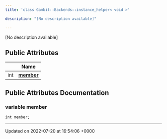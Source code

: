 ```yaml
---
title: 'class Gambit::Backends::instance_helper< void >'

description: "[No description available]"

---
```









[No description available]

## Public Attributes

|                | Name           |
| -------------- | -------------- |
| int | **[member](/documentation/code/classes/classgambit_1_1backends_1_1instance__helper_3_01void_01_4/#variable-member)**  |

## Public Attributes Documentation

### variable member

```
int member;
```


-------------------------------

Updated on 2022-07-20 at 16:54:06 +0000